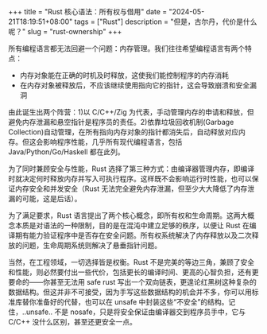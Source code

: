 +++
title = "Rust 核心语法：所有权与借用"
date = "2024-05-21T18:19:51+08:00"
tags = ["Rust"]
description = "但是，古尔丹，代价是什么呢？"
slug = "rust-ownership"
+++

所有编程语言都无法回避一个问题：内存管理。我们往往希望编程语言有两个特点：

- 内存对象能在正确的时机及时释放，这使我们能控制程序的内存消耗
- 在内存对象被释放后，不应该继续使用指向它的指针，这会导致崩溃和安全漏洞

由此诞生出两个阵营：1)以 C/C++/Zig 为代表，手动管理内存的申请和释放，但避免内存泄漏和悬空指针是程序员的责任。2)依靠垃圾回收机制(Garbage Collection)自动管理，在所有指向内存对象的指针都消失后，自动释放对应内存。但这会影响程序性能，几乎所有现代编程语言，包括 Java/Python/Go/Haskell 都在此列。

为了同时兼顾安全与性能，Rust 选择了第三种方式：由编译器管理内存，即编译时就决定何时释放内存并写入可执行程序。这样既不会影响运行时性能，也可以保证内存安全和并发安全（Rust 无法完全避免内存泄漏，但至少大大降低了内存泄漏的可能，这是后话）。

为了满足要求，Rust 语言提出了两个核心概念，即所有权和生命周期。这两大概念本质是对语法的一种限制，目的是在混沌中建立足够的秩序，以便让 Rust 在编译期有能力验证程序中是否存在安全问题。所有权系统解决了内存释放以及二次释放的问题，生命周期系统则解决了悬垂指针问题。

当然，在工程领域，一切选择皆是权衡。Rust 不是完美的等边三角，兼顾了安全和性能，则必然要付出一些代价，包括更长的编译时间、更高的心智负担，还有更要命的——你甚至无法用 safe rust 写出一个双向链表，更遑论红黑树这种复杂的数据结构。但这并非不可接受，因为手写这些数据结构的机会并不多，你可以用标准库替你准备好的代替，也可以在 unsafe 中封装这些“不安全”的结构。记住，..unsafe.. 不是 nosafe，只是将安全保证由编译器交到程序员手中，它与 C/C++ 没什么区别，甚至还更安全一点。
